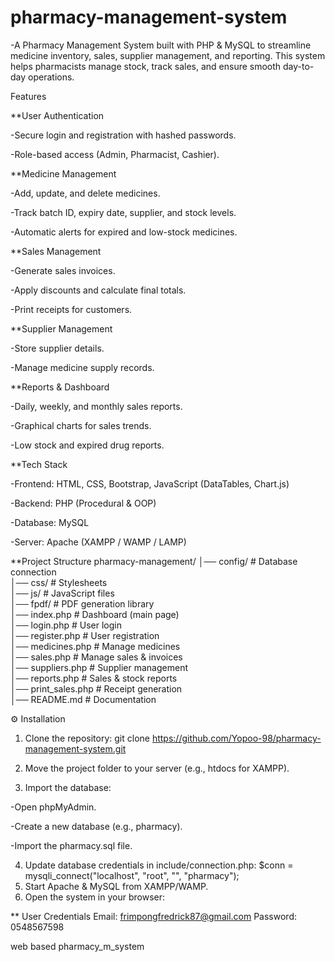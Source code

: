 # pharmacy-management-system
-A Pharmacy Management System built with PHP & MySQL to streamline medicine inventory, sales, supplier management, and reporting. This system helps pharmacists manage stock, track sales, and ensure smooth day-to-day operations.

Features

**User Authentication

-Secure login and registration with hashed passwords.

-Role-based access (Admin, Pharmacist, Cashier).

**Medicine Management

-Add, update, and delete medicines.

-Track batch ID, expiry date, supplier, and stock levels.

-Automatic alerts for expired and low-stock medicines.

**Sales Management

-Generate sales invoices.

-Apply discounts and calculate final totals.

-Print receipts for customers.

**Supplier Management

-Store supplier details.

-Manage medicine supply records.

**Reports & Dashboard

-Daily, weekly, and monthly sales reports.

-Graphical charts for sales trends.

-Low stock and expired drug reports.

**Tech Stack

-Frontend: HTML, CSS, Bootstrap, JavaScript (DataTables, Chart.js)

-Backend: PHP (Procedural & OOP)

-Database: MySQL

-Server: Apache (XAMPP / WAMP / LAMP)

**Project Structure
pharmacy-management/
│── config/             # Database connection  
│── css/                # Stylesheets  
│── js/                 # JavaScript files  
│── fpdf/               # PDF generation library  
│── index.php           # Dashboard (main page)  
│── login.php           # User login  
│── register.php        # User registration  
│── medicines.php       # Manage medicines  
│── sales.php           # Manage sales & invoices  
│── suppliers.php       # Supplier management  
│── reports.php         # Sales & stock reports  
│── print_sales.php     # Receipt generation  
│── README.md           # Documentation  


⚙️ Installation

1. Clone the repository:
git clone https://github.com/Yopoo-98/pharmacy-management-system.git

2. Move the project folder to your server (e.g., htdocs for XAMPP).

3. Import the database:

-Open phpMyAdmin.

-Create a new database (e.g., pharmacy).

-Import the pharmacy.sql file.
 
4. Update database credentials in include/connection.php:
     $conn = mysqli_connect("localhost", "root", "", "pharmacy");
5. Start Apache & MySQL from XAMPP/WAMP.
6. Open the system in your browser:
   
** User Credentials
Email: frimpongfredrick87@gmail.com
Password: 0548567598










web based pharmacy_m_system
